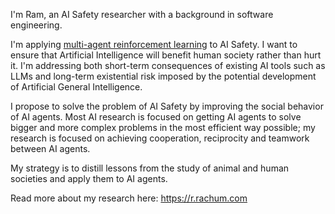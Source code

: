 I'm Ram, an AI Safety researcher with a background in software engineering.

I'm applying [multi-agent reinforcement learning]([url](https://en.wikipedia.org/wiki/Multi-agent_reinforcement_learning)) to AI Safety. I want to ensure that Artificial Intelligence will benefit human society rather than hurt it. I'm addressing both short-term consequences of existing AI tools such as LLMs and long-term existential risk imposed by the potential development of Artificial General Intelligence.

I propose to solve the problem of AI Safety by improving the social behavior of AI agents. Most AI research is focused on getting AI agents to solve bigger and more complex problems in the most efficient way possible; my research is focused on achieving cooperation, reciprocity and teamwork between AI agents.

My strategy is to distill lessons from the study of animal and human societies and apply them to AI agents.

Read more about my research here: https://r.rachum.com
